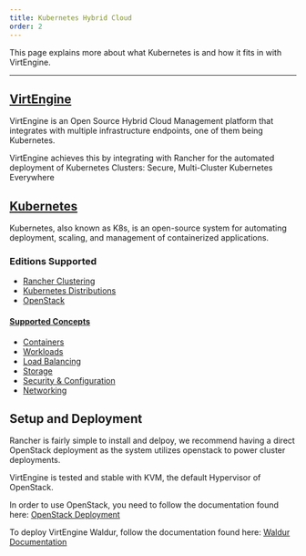 ```yaml
---
title: Kubernetes Hybrid Cloud
order: 2
---
```


This page explains more about what Kubernetes is and how it fits in with VirtEngine.

---

## [VirtEngine](https://virtengine.com)

VirtEngine is an Open Source Hybrid Cloud Management platform that integrates with multiple infrastructure endpoints, one of them being Kubernetes.

VirtEngine achieves this by integrating with Rancher for the automated deployment of Kubernetes Clusters: Secure, Multi-Cluster Kubernetes Everywhere


## [Kubernetes](https://kubernetes.io)

Kubernetes, also known as K8s, is an open-source system for automating deployment, scaling, and management of containerized applications.

### Editions Supported
- [Rancher Clustering](https://rancher.com)
- [Kubernetes Distributions](https://kubernetes.io)
- [OpenStack](https://openstack.org)

#### [Supported Concepts](https://kubernetes.io/docs/concepts/)
- [Containers](https://kubernetes.io/docs/concepts/containers/)
- [Workloads](https://kubernetes.io/docs/concepts/workloads/)
- [Load Balancing](https://kubernetes.io/docs/concepts/services-networking/)
- [Storage](https://docs.opennebula.org/5.6/deployment/open_cloud_storage_setup/ceph_ds.html#ceph-ds)
- [Security & Configuration](https://kubernetes.io/docs/concepts/security/)
- [Networking](https://docs.opennebula.org/5.6/deployment/open_cloud_storage_setup/lvm_drivers.html#lvm-drivers)


## Setup and Deployment

Rancher is fairly simple to install and delpoy, we recommend having a direct OpenStack deployment as the system utilizes openstack to power cluster deployments.

VirtEngine is tested and stable with KVM, the default Hypervisor of OpenStack.

In order to use OpenStack, you need to follow the documentation found here: [OpenStack Deployment](https://docs.openstack.org/2024.1/deploy/index.html)

To deploy VirtEngine Waldur, follow the documentation found here: [Waldur Documentation](https://docs.waldur.com)
